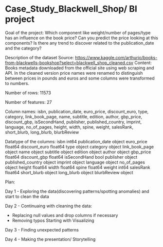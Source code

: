 # Case_Study_Blackwell_Shop/ BI project

Goal of the project: Which component like weight/number of pages/type has an influence on the book price?
Can you predict the price looking at this components? Is there any trend to discover related to the publication_date and the category?


Description of the dataset
Source: https://www.kaggle.com/arthurio/books-from-blackwells-bookshop?select=blackwell_shop_cleaned.csv
Content: Books metadata downloaded from the official site using web scraping and API. 
In the cleaned version price names were renamed to distinguish between 
prices in pounds and euros and some columns were transformed to numbers.

Number of rows: 11573

Number of features: 27

Column names: isbn, publication_date, euro_price, discount_euro, type, category, link_book_page, name, subtitle, edition, author, gbp_price, discount_gbp, isSecondHand, publisher, published_country, imprint, language, no_of_pages, height, width, spine, weight, salesRank, short_blurb, long_blurb, blurbReview

Datatype of the columns: 
isbn                   int64
publication_date      object
euro_price           float64
discount_euro        float64
type                  object
category              object
link_book_page        object
name                  object
subtitle              object
edition               object
author                object
gbp_price            float64
discount_gbp         float64
isSecondHand            bool
publisher             object
published_country     object
imprint               object
language              object
no_of_pages           object
height               float64
width                float64
spine                float64
weight                 int64
salesRank            float64
short_blurb           object
long_blurb            object
blurbReview           object

Plan:

Day 1 - Exploring the data(discovering patterns/spotting anomalies) and start to clean the data

Day 2 - Continuaing with cleaning the data: 
- Replacing null values and drop columns if necessary
- Removing typos
Starting with Visualizing

Day 3 - Finding unexpected patterns

Day 4 - Making the presentation/ Storytelling
